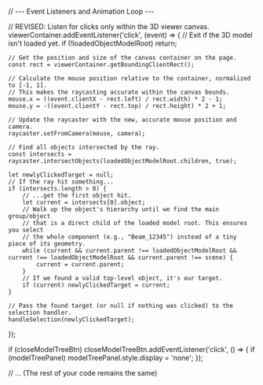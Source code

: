 // --- Event Listeners and Animation Loop ---

// REVISED: Listen for clicks only within the 3D viewer canvas.
viewerContainer.addEventListener('click', (event) => {
    // Exit if the 3D model isn't loaded yet.
    if (!loadedObjectModelRoot) return;

    // Get the position and size of the canvas container on the page.
    const rect = viewerContainer.getBoundingClientRect();

    // Calculate the mouse position relative to the container, normalized to [-1, 1].
    // This makes the raycasting accurate within the canvas bounds.
    mouse.x = ((event.clientX - rect.left) / rect.width) * 2 - 1;
    mouse.y = -((event.clientY - rect.top) / rect.height) * 2 + 1;

    // Update the raycaster with the new, accurate mouse position and camera.
    raycaster.setFromCamera(mouse, camera);

    // Find all objects intersected by the ray.
    const intersects = raycaster.intersectObjects(loadedObjectModelRoot.children, true);

    let newlyClickedTarget = null;
    // If the ray hit something...
    if (intersects.length > 0) {
        // ...get the first object hit.
        let current = intersects[0].object;
        // Walk up the object's hierarchy until we find the main group/object
        // that is a direct child of the loaded model root. This ensures you select
        // the whole component (e.g., "Beam_12345") instead of a tiny piece of its geometry.
        while (current && current.parent !== loadedObjectModelRoot && current !== loadedObjectModelRoot && current.parent !== scene) {
            current = current.parent;
        }
        // If we found a valid top-level object, it's our target.
        if (current) newlyClickedTarget = current;
    }

    // Pass the found target (or null if nothing was clicked) to the selection handler.
    handleSelection(newlyClickedTarget);
});


if (closeModelTreeBtn) closeModelTreeBtn.addEventListener('click', () => { if (modelTreePanel) modelTreePanel.style.display = 'none'; });

// ... (The rest of your code remains the same)
